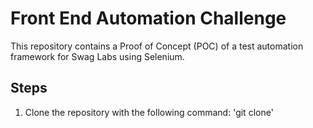 # Front End Automation Challenge
This repository contains a Proof of Concept (POC) of a test automation framework for Swag Labs using Selenium. 

## Steps
1. Clone the repository with the following command: 'git clone'
